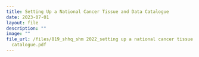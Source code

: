 ```yaml
---
title: Setting Up a National Cancer Tissue and Data Catalogue
date: 2023-07-01
layout: file
description: ""
image: ""
file_url: /files/819_shhq_shm 2022_setting up a national cancer tissue and data
  catalogue.pdf
---
```

